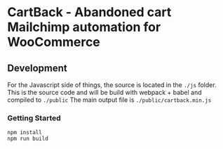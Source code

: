 # CartBack - Abandoned cart Mailchimp automation for WooCommerce

## Development

For the Javascript side of things, the source is located in the `./js` folder.
This is the source code and will be build with webpack + babel and compiled to `./public`
The main output file is `./public/cartback.min.js`

### Getting Started

```shell
npm install
npm run build
```
